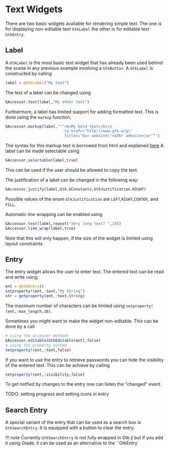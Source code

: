 # Text Widgets

There are two basic widgets available for rendering simple text. The one is for
displaying non-editable text `GtkLabel` the other is for editable text `GtkEntry`.

## Label

A `GtkLabel` is the most basic text widget that has already been used behind the
scene in any previous example involving a `GtkButton`. 
A `GtkLabel` is constructed by calling
```julia
label = @GtkLabel("My text")
```
The text of a label can be changed using
```julia
GAccessor.text(label,"My other text")
```
Furthermore, a label has limited support for adding formatted text. This is done
using the `markup` function:
```julia
GAccessor.markup(label,"""<b>My bold text</b>\n
                          <a href=\"http://www.gtk.org\"
                          title=\"Our website\">GTK+ website</a>""")
```
The syntax for this markup text is borrowed from html and explained [here](https://developer.gnome.org/pango/stable/PangoMarkupFormat.html)
A label can be made selectable using
```julia
GAccessor.selectable(label,true)
```
This can be used if the user should be allowed to copy the text.

The justification of a label can be changed in the following way:
```julia
GAccessor.justify(label,Gtk.GConstants.GtkJustification.RIGHT)
```
Possible values of the enum `GtkJustification` are `LEFT`,`RIGHT`,`CENTER`, and `FILL`.

Automatic line wrapping can be enabled using
```julia
GAccessor.text(label,repeat("Very long text! ",20))
GAccessor.line_wrap(label,true)
```
Note that this will only happen, if the size of the widget is limited using layout constraints.

## Entry

The entry widget allows the user to enter text. The entered text can be read and write using
```julia
ent = @GtkEntry()
setproperty!(ent,:text,"My String")
str = getproperty(ent,:text,String)
```
The maximum number of characters can be limited using `setproperty!(ent,:max_length,10)`.

Sometimes you might want to make the widget non-editable. This can be done by a call
```julia
# using the accessor methods
GAccessor.editable(GtkEditable(ent),false)
# using the property system
setproperty!(ent,:text,false)
```
If you want to use the entry to retrieve passwords you can hide the visibility of the entered text.
This can be achieve by calling
```julia
setproperty!(ent,:visibility,false)
```
To get notfied by changes to the entry one can listen the "changed" event.

TODO: setting progress and setting icons in entry

## Search Entry

A special variant of the entry that can be used as a search box is `GtkSearchEntry`. It is equipped
with a button to clear the entry.

!!! note
    Currently `GtkSearchEntry` is not fully wrapped in Gtk.jl but if you add it using Glade, it can
    be used as an alternative to the ``GtkEntry`


